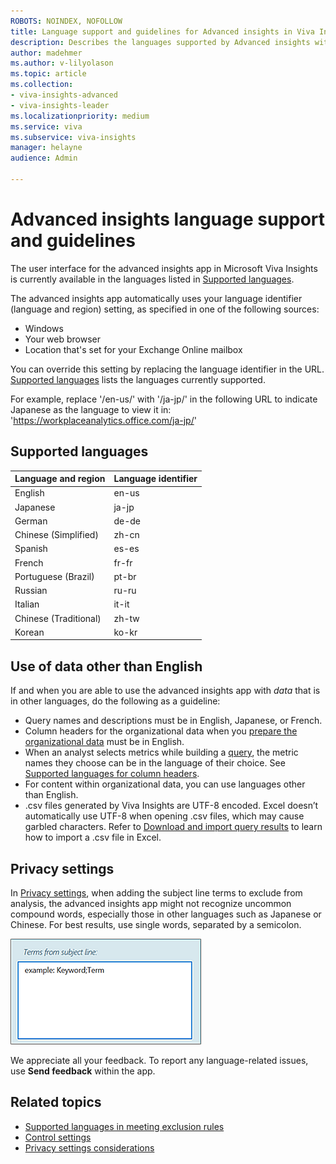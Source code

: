 ```yaml
---
ROBOTS: NOINDEX, NOFOLLOW
title: Language support and guidelines for Advanced insights in Viva Insights
description: Describes the languages supported by Advanced insights within Microsoft Viva Insights
author: madehmer
ms.author: v-lilyolason
ms.topic: article
ms.collection: 
- viva-insights-advanced
- viva-insights-leader
ms.localizationpriority: medium 
ms.service: viva 
ms.subservice: viva-insights 
manager: helayne
audience: Admin

---
```


# Advanced insights language support and guidelines

The user interface for the advanced insights app in Microsoft Viva Insights is currently available in the languages listed in [Supported languages](#supported-languages).

The advanced insights app automatically uses your language identifier (language and region) setting, as specified in one of the following sources:

* Windows
* Your web browser
* Location that's set for your Exchange Online mailbox

You can override this setting by replacing the language identifier in the URL. [Supported languages](#supported-languages) lists the languages currently supported.

For example, replace '/en-us/' with '/ja-jp/' in the following URL to indicate Japanese as the language to view it in: 'https://workplaceanalytics.office.com/ja-jp/'

## Supported languages

Language and region | Language identifier
------ | ------
English | en-us
Japanese | ja-jp
German | de-de
Chinese (Simplified) | zh-cn
Spanish | es-es
French | fr-fr
Portuguese (Brazil) | pt-br
Russian | ru-ru
Italian | it-it
Chinese (Traditional) | zh-tw
Korean | ko-kr

## Use of data other than English

If and when you are able to use the advanced insights app with _data_ that is in other languages, do the following as a guideline:

* Query names and descriptions must be in English, Japanese, or French.
* Column headers for the organizational data when you [prepare the organizational data](../Setup/Prepare-organizational-data.md) must be in English.
* When an analyst selects metrics while building a [query](/viva/insights/tutorials/query-basics?toc=/viva/insights/use/toc.json&bc=/viva/insights/breadcrumb/toc.json), the metric names they choose can be in the language of their choice. See [Supported languages for column headers](/viva/insights/use/view-download-and-export-query-results?toc=/viva/insights/use/toc.json&bc=/viva/insights/breadcrumb/toc.json#supported-languages-for-column-headers).
* For content within organizational data, you can use languages other than English.
* .csv files generated by Viva Insights are UTF-8 encoded. Excel doesn’t automatically use UTF-8 when opening .csv files, which may cause garbled characters. Refer to [Download and import query results](/viva/insights/use/view-download-and-export-query-results?toc=/viva/insights/use/toc.json&bc=/viva/insights/breadcrumb/toc.json) to learn how to import a .csv file in Excel.

## Privacy settings

In [Privacy settings](/viva/insights/use/privacy-settings?toc=/viva/insights/use/toc.json&bc=/viva/insights/breadcrumb/toc.json), when adding the subject line terms to exclude from analysis, the advanced insights app might not recognize uncommon compound words, especially those in other languages such as Japanese or Chinese. For best results, use single words, separated by a semicolon.

![Exclude terms from subject line.](../Images/WpA/Overview/exclude-terms-from-subject-line.png)

We appreciate all your feedback. To report any language-related issues, use **Send feedback** within the app.

## Related topics

* [Supported languages in meeting exclusion rules](/viva/insights/tutorials/meeting-exclusion-concept?toc=/viva/insights/use/toc.json&bc=/viva/insights/breadcrumb/toc.json#supported-languages)
* [Control settings](/viva/insights/use/settings?toc=/viva/insights/use/toc.json&bc=/viva/insights/breadcrumb/toc.json)
* [Privacy settings considerations](/viva/insights/privacy/privacy-considerations?toc=/viva/insights/use/toc.json&bc=/viva/insights/breadcrumb/toc.json)
